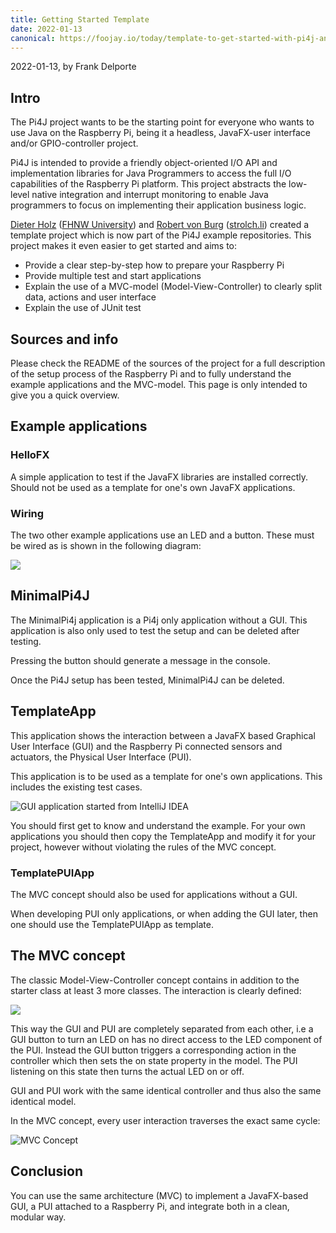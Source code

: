 ```yaml
---
title: Getting Started Template
date: 2022-01-13
canonical: https://foojay.io/today/template-to-get-started-with-pi4j-and-javafx-on-raspberry-pi/
---
```


2022-01-13, by Frank Delporte

## Intro

The Pi4J project wants to be the starting point for everyone who wants to use Java on the Raspberry Pi, being it a headless, JavaFX-user interface and/or GPIO-controller project.

Pi4J is intended to provide a friendly object-oriented I/O API and implementation libraries for Java Programmers to access the full I/O capabilities of the Raspberry Pi platform. This project abstracts the low-level native integration and interrupt monitoring to enable Java programmers to focus on implementing their application business logic.

[Dieter Holz](https://www.linkedin.com/in/dieter-holz-24761524/) ([FHNW University](https://www.fhnw.ch/en/)) and [Robert von Burg](https://mstdn.gsi.li/@eitch) ([strolch.li](https://strolch.li/)) created a template project which is now part of the Pi4J example repositories. This project makes it even easier to get started and aims to:

* Provide a clear step-by-step how to prepare your Raspberry Pi
* Provide multiple test and start applications
* Explain the use of a MVC-model (Model-View-Controller) to clearly split data, actions and user interface
* Explain the use of JUnit test

## Sources and info

Please check the README of the sources of the project for a full description of the setup process of the Raspberry Pi and to fully understand the example applications and the MVC-model. This page is only intended to give you a quick overview.

## Example applications

### HelloFX

A simple application to test if the JavaFX libraries are installed correctly.
Should not be used as a template for one's own JavaFX applications.

### Wiring

The two other example applications use an LED and a button.
These must be wired as is shown in the following diagram:

![](https://github.com/Pi4J/pi4j-template-javafx/raw/master/assets/led-button_bb.png)

## MinimalPi4J

The MinimalPi4j application is a Pi4j only application without a GUI. This application is also only used to test the setup and can be deleted after testing.

Pressing the button should generate a message in the console.

Once the Pi4J setup has been tested, MinimalPi4J can be deleted.

## TemplateApp

This application shows the interaction between a JavaFX based Graphical User Interface (GUI) and the Raspberry Pi connected sensors and actuators, the Physical User Interface (PUI).

This application is to be used as a template for one's own applications. This includes the existing test cases.

![GUI application started from IntelliJ IDEA](https://pi4j.com/assets/getting-started/template-javafx-mvc/running-gui.png)

You should first get to know and understand the example. For your own applications you should then copy the TemplateApp and modify it for your project, however without violating the rules of the MVC concept.

### TemplatePUIApp

The MVC concept should also be used for applications without a GUI.

When developing PUI only applications, or when adding the GUI later, then one should use the TemplatePUIApp as template.

## The MVC concept

The classic Model-View-Controller concept contains in addition to the starter class at least 3 more classes.
The interaction is clearly defined:

![](https://github.com/Pi4J/pi4j-template-javafx/raw/master/assets/mvc-concept.png)

This way the GUI and PUI are completely separated from each other, i.e a GUI button to turn an LED on has no direct access to the LED component of the PUI. Instead the GUI button triggers a corresponding action in the controller which then sets the on state property in the model. The PUI listening on this state then turns the actual LED on or off.

GUI and PUI work with the same identical controller and thus also the same identical model.

In the MVC concept, every user interaction traverses the exact same cycle:

![MVC Concept](https://github.com/Pi4J/pi4j-template-javafx/raw/master/assets/mvc-interaction.png)

## Conclusion

You can use the same architecture (MVC) to implement a JavaFX-based GUI, a PUI attached to a Raspberry Pi, and integrate both in a clean, modular way.
